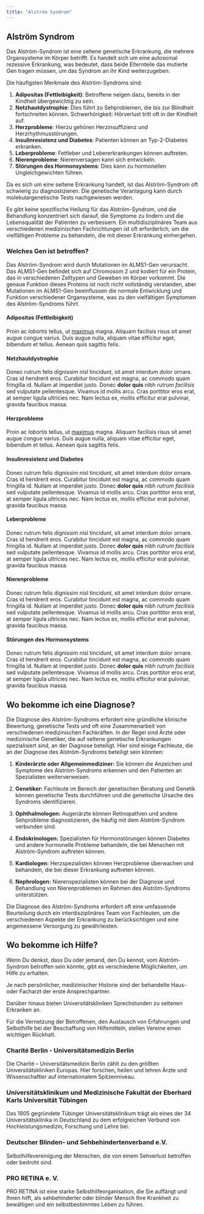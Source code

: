 ```yaml
---
title: "Alström Syndrom"
---
```


## Alström Syndrom

Das Alström-Syndrom ist eine seltene genetische Erkrankung, die mehrere Organsysteme im Körper betrifft. Es handelt sich um eine autosomal rezessive Erkrankung, was bedeutet, dass beide Elternteile das mutierte Gen tragen müssen, um das Syndrom an ihr Kind weiterzugeben.

Die häufigsten Merkmale des Alström-Syndroms sind:

1. **Adipositas (Fettleibigkeit)**: Betroffene neigen dazu, bereits in der Kindheit übergewichtig zu sein.
2. **Netzhautdystrophie**: Dies führt zu Sehproblemen, die bis zur Blindheit fortschreiten können.
Schwerhörigkeit: Hörverlust tritt oft in der Kindheit auf.
3. **Herzprobleme**: Hierzu gehören Herzinsuffizienz und Herzrhythmusstörungen.
4. **Insulinresistenz und Diabetes**: Patienten können an Typ-2-Diabetes erkranken.
5. **Leberprobleme**: Fettleber und Lebererkrankungen können auftreten.
6. **Nierenprobleme**: Nierenversagen kann sich entwickeln.
7. **Störungen des Hormonsystems**: Dies kann zu hormonellen Ungleichgewichten führen.

Da es sich um eine seltene Erkrankung handelt, ist das Alström-Syndrom oft schwierig zu diagnostizieren. Die genetische Veranlagung kann durch molekulargenetische Tests nachgewiesen werden.

Es gibt keine spezifische Heilung für das Alström-Syndrom, und die Behandlung konzentriert sich darauf, die Symptome zu lindern und die Lebensqualität der Patienten zu verbessern. Ein multidisziplinäres Team aus verschiedenen medizinischen Fachrichtungen ist oft erforderlich, um die vielfältigen Probleme zu behandeln, die mit dieser Erkrankung einhergehen.

### Welches Gen ist betroffen?

Das Alström-Syndrom wird durch Mutationen im ALMS1-Gen verursacht. Das ALMS1-Gen befindet sich auf Chromosom 2 und kodiert für ein Protein, das in verschiedenen Zelltypen und Geweben im Körper vorkommt. Die genaue Funktion dieses Proteins ist noch nicht vollständig verstanden, aber Mutationen im ALMS1-Gen beeinflussen die normale Entwicklung und Funktion verschiedener Organsysteme, was zu den vielfältigen Symptomen des Alström-Syndroms führt.

#### Adipositas (Fettleibigkeit)

Proin ac *lobortis* tellus, ut [maximus](https://www.google.com) magna. Aliquam facilisis risus sit amet augue congue varius. Duis augue nulla, aliquam vitae efficitur eget, bibendum et tellus. Aenean quis sagittis felis. 

#### Netzhautdystrophie

Donec rutrum felis dignissim nisl tincidunt, sit amet interdum dolor ornare. Cras id hendrerit eros. Curabitur tincidunt est magna, ac commodo quam fringilla id. Nullam at imperdiet justo. Donec **dolor quis** nibh *rutrum facilisis* sed vulputate pellentesque. Vivamus id mollis arcu. Cras porttitor eros erat, at semper ligula ultricies nec. Nam lectus ex, mollis efficitur erat pulvinar, gravida faucibus massa.

#### Herzprobleme

Proin ac *lobortis* tellus, ut [maximus](https://www.google.com) magna. Aliquam facilisis risus sit amet augue congue varius. Duis augue nulla, aliquam vitae efficitur eget, bibendum et tellus. Aenean quis sagittis felis. 

#### Insulinresistenz und Diabetes

Donec rutrum felis dignissim nisl tincidunt, sit amet interdum dolor ornare. Cras id hendrerit eros. Curabitur tincidunt est magna, ac commodo quam fringilla id. Nullam at imperdiet justo. Donec **dolor quis** nibh *rutrum facilisis* sed vulputate pellentesque. Vivamus id mollis arcu. Cras porttitor eros erat, at semper ligula ultricies nec. Nam lectus ex, mollis efficitur erat pulvinar, gravida faucibus massa.

#### Leberprobleme

Donec rutrum felis dignissim nisl tincidunt, sit amet interdum dolor ornare. Cras id hendrerit eros. Curabitur tincidunt est magna, ac commodo quam fringilla id. Nullam at imperdiet justo. Donec **dolor quis** nibh *rutrum facilisis* sed vulputate pellentesque. Vivamus id mollis arcu. Cras porttitor eros erat, at semper ligula ultricies nec. Nam lectus ex, mollis efficitur erat pulvinar, gravida faucibus massa.

#### Nierenprobleme

Donec rutrum felis dignissim nisl tincidunt, sit amet interdum dolor ornare. Cras id hendrerit eros. Curabitur tincidunt est magna, ac commodo quam fringilla id. Nullam at imperdiet justo. Donec **dolor quis** nibh *rutrum facilisis* sed vulputate pellentesque. Vivamus id mollis arcu. Cras porttitor eros erat, at semper ligula ultricies nec. Nam lectus ex, mollis efficitur erat pulvinar, gravida faucibus massa.

#### Störungen des Hormonsystems

Donec rutrum felis dignissim nisl tincidunt, sit amet interdum dolor ornare. Cras id hendrerit eros. Curabitur tincidunt est magna, ac commodo quam fringilla id. Nullam at imperdiet justo. Donec **dolor quis** nibh *rutrum facilisis* sed vulputate pellentesque. Vivamus id mollis arcu. Cras porttitor eros erat, at semper ligula ultricies nec. Nam lectus ex, mollis efficitur erat pulvinar, gravida faucibus massa.

## Wo bekomme ich eine Diagnose?

Die Diagnose des Alström-Syndroms erfordert eine gründliche klinische Bewertung, genetische Tests und oft eine Zusammenarbeit von verschiedenen medizinischen Fachkräften. In der Regel sind Ärzte oder medizinische Genetiker, die auf seltene genetische Erkrankungen spezialisiert sind, an der Diagnose beteiligt. Hier sind einige Fachleute, die an der Diagnose des Alström-Syndroms beteiligt sein könnten:

1. **Kinderärzte oder Allgemeinmediziner:** Sie können die Anzeichen und Symptome des Alström-Syndroms erkennen und den Patienten an Spezialisten weiterverweisen.

2. **Genetiker:** Fachleute im Bereich der genetischen Beratung und Genetik können genetische Tests durchführen und die genetische Ursache des Syndroms identifizieren.

3. **Ophthalmologen:** Augenärzte können Retinopathien und andere Sehprobleme diagnostizieren, die häufig mit dem Alström-Syndrom verbunden sind.

4. **Endokrinologen:** Spezialisten für Hormonstörungen können Diabetes und andere hormonelle Probleme behandeln, die bei Menschen mit Alström-Syndrom auftreten können.

5. **Kardiologen:** Herzspezialisten können Herzprobleme überwachen und behandeln, die bei dieser Erkrankung auftreten können.

6. **Nephrologen:** Nierenspezialisten können bei der Diagnose und Behandlung von Nierenproblemen im Rahmen des Alström-Syndroms unterstützen.

Die Diagnose des Alström-Syndroms erfordert oft eine umfassende Beurteilung durch ein interdisziplinäres Team von Fachleuten, um die verschiedenen Aspekte der Erkrankung zu berücksichtigen und eine angemessene Versorgung zu gewährleisten.

## Wo bekomme ich Hilfe?

Wenn Du denkst, dass Du oder jemand, den Du kennst, vom Alström-Syndrom betroffen sein könnte, gibt es verschiedene Möglichkeiten, um Hilfe zu erhalten.

Je nach persönlicher, medizinischer Historie sind der behandelte Haus- oder Facharzt der erste Ansprechpartner.

Darüber hinaus bieten Universitätskliniken Sprechstunden zu seltenen Erkranken an.

Für die Vernetzung der Betroffenen, den Austausch von Erfahrungen und Selbsthilfe bei der Beschaffung von Hilfsmitteln, stellen Vereine einen wichtigen Rückhalt.

### Charité Berlin - Universitätsmedizin Berlin

Die Charité – Universitätsmedizin Berlin zählt zu den größten Universitätskliniken Europas. Hier forschen, heilen und lehren Ärzte und Wissenschaftler auf internationalem Spitzenniveau.

### Universitätsklinikum und Medizinische Fakultät der Eberhard Karls Universität Tübingen

Das 1805 gegründete Tübinger Universitätsklinikum trägt als eines der 34 Universitätsklinika in Deutschland zu dem erfolgreichen Verbund von Hochleistungsmedizin, Forschung und Lehre bei.

### Deutscher Blinden- und Sehbehindertenverband e.V.

Selbsthilfevereinigung der Menschen, die von einem Sehverlust betroffen oder bedroht sind.

### PRO RETINA e. V.

PRO RETINA ist eine starke Selbsthilfeorganisation, die Sie auffängt und Ihnen hilft, als sehbehinderter oder blinder Mensch Ihre Krankheit zu bewältigen und ein selbstbestimmtes Leben zu führen.